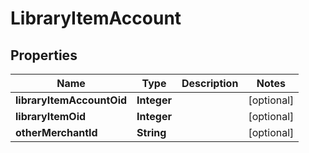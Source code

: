 
# LibraryItemAccount

## Properties
Name | Type | Description | Notes
------------ | ------------- | ------------- | -------------
**libraryItemAccountOid** | **Integer** |  |  [optional]
**libraryItemOid** | **Integer** |  |  [optional]
**otherMerchantId** | **String** |  |  [optional]



